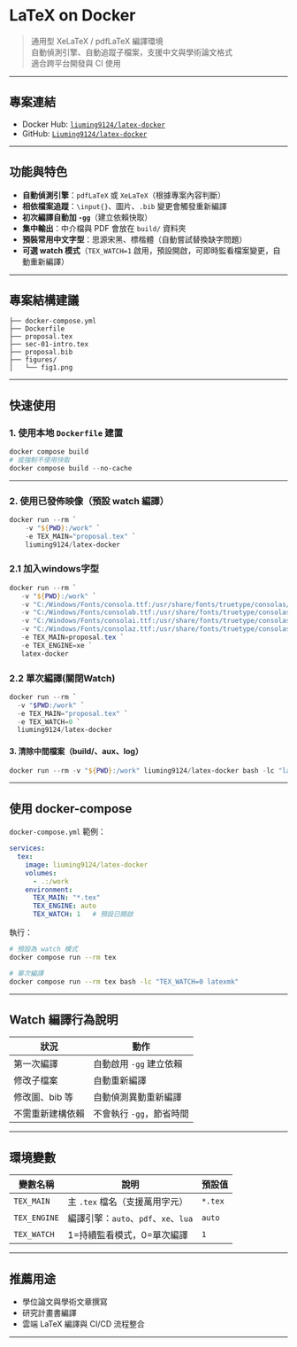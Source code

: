 # LaTeX on Docker

> 通用型 XeLaTeX / pdfLaTeX 編譯環境  
> 自動偵測引擎、自動追蹤子檔案，支援中文與學術論文格式  
> 適合跨平台開發與 CI 使用

---

## 專案連結

- Docker Hub: [`liuming9124/latex-docker`](https://hub.docker.com/r/liuming9124/latex-docker)
- GitHub: [`Liuming9124/latex-docker`](https://github.com/Liuming9124/latex-docker)

---

## 功能與特色


* **自動偵測引擎**：`pdfLaTeX` 或 `XeLaTeX`（根據專案內容判斷）
* **相依檔案追蹤**：`\input{}`、圖片、`.bib` 變更會觸發重新編譯
* **初次編譯自動加 `-gg`**（建立依賴快取）
* **集中輸出**：中介檔與 PDF 會放在 `build/` 資料夾
* **預裝常用中文字型**：思源宋黑、標楷體（自動嘗試替換缺字問題）
* **可選 watch 模式**（`TEX_WATCH=1` 啟用，預設開啟，可即時監看檔案變更，自動重新編譯）


---

## 專案結構建議

```plaintext
├── docker-compose.yml
├── Dockerfile
├── proposal.tex
├── sec-01-intro.tex
├── proposal.bib
├── figures/
│   └── fig1.png
````

---

## 快速使用

### 1. 使用本地 `Dockerfile` 建置

```powershell
docker compose build
# 或強制不使用快取
docker compose build --no-cache
```

---

### 2. 使用已發佈映像（預設 watch 編譯）

```powershell
docker run --rm `
    -v "${PWD}:/work" `
    -e TEX_MAIN="proposal.tex" `
    liuming9124/latex-docker
```

### 2.1 加入windows字型
```powershell
docker run --rm `
   -v "${PWD}:/work" `
   -v "C:/Windows/Fonts/consola.ttf:/usr/share/fonts/truetype/consolas/consola.ttf:ro" `
   -v "C:/Windows/Fonts/consolab.ttf:/usr/share/fonts/truetype/consolas/consolab.ttf:ro" `
   -v "C:/Windows/Fonts/consolai.ttf:/usr/share/fonts/truetype/consolas/consolai.ttf:ro" `
   -v "C:/Windows/Fonts/consolaz.ttf:/usr/share/fonts/truetype/consolas/consolaz.ttf:ro" `
   -e TEX_MAIN=proposal.tex `
   -e TEX_ENGINE=xe `
   latex-docker
```

### 2.2 單次編譯(關閉Watch)
```powershell
docker run --rm `
  -v "$PWD:/work" `
  -e TEX_MAIN="proposal.tex" `
  -e TEX_WATCH=0 `
  liuming9124/latex-docker
```

#### 3. 清除中間檔案（build/、aux、log）

```powershell
docker run --rm -v "${PWD}:/work" liuming9124/latex-docker bash -lc "latexmk -C"
```

---

## 使用 docker-compose

`docker-compose.yml` 範例：

```yaml
services:
  tex:
    image: liuming9124/latex-docker
    volumes:
      - .:/work
    environment:
      TEX_MAIN: "*.tex"
      TEX_ENGINE: auto
      TEX_WATCH: 1   # 預設已開啟
```

執行：

```sh
# 預設為 watch 模式
docker compose run --rm tex

# 單次編譯
docker compose run --rm tex bash -lc "TEX_WATCH=0 latexmk"
```
---

## Watch 編譯行為說明

| 狀況        | 動作              |
| --------- | --------------- |
| 第一次編譯     | 自動啟用 `-gg` 建立依賴 |
| 修改子檔案     | 自動重新編譯          |
| 修改圖、bib 等 | 自動偵測異動重新編譯      |
| 不需重新建構依賴  | 不會執行 `-gg`，節省時間 |

---


## 環境變數

| 變數名稱         | 說明                           | 預設值     |
| ------------ | ---------------------------- | ------- |
| `TEX_MAIN`   | 主 `.tex` 檔名（支援萬用字元）          | `*.tex` |
| `TEX_ENGINE` | 編譯引擎：`auto`、`pdf`、`xe`、`lua` | `auto`  |
| `TEX_WATCH`  | 1=持續監看模式，0=單次編譯              | `1`     |

---

## 推薦用途

* 學位論文與學術文章撰寫
* 研究計畫書編譯
* 雲端 LaTeX 編譯與 CI/CD 流程整合

---

